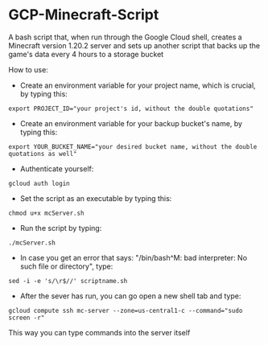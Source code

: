 # GCP-Minecraft-Script
A bash script that, when run through the Google Cloud shell, creates a Minecraft version 1.20.2 server and sets up another script that backs up the game's data every 4 hours to a storage bucket

How to use:
- Create an environment variable for your project name, which is crucial, by typing this:
```
export PROJECT_ID="your project's id, without the double quotations"
```

- Create an environment variable for your backup bucket's name, by typing this:
```
export YOUR_BUCKET_NAME="your desired bucket name, without the double quotations as well"
```

- Authenticate yourself:
```
gcloud auth login
```

- Set the script as an executable by typing this:
```
chmod u+x mcServer.sh
```

- Run the script by typing:
```
./mcServer.sh
```

- In case you get an error that says: "/bin/bash^M: bad interpreter: No such file or directory", type:
```
sed -i -e 's/\r$//' scriptname.sh
```

- After the sever has run, you can go open a new shell tab and type:
```
gcloud compute ssh mc-server --zone=us-central1-c --command="sudo screen -r"
```
This way you can type commands into the server itself
